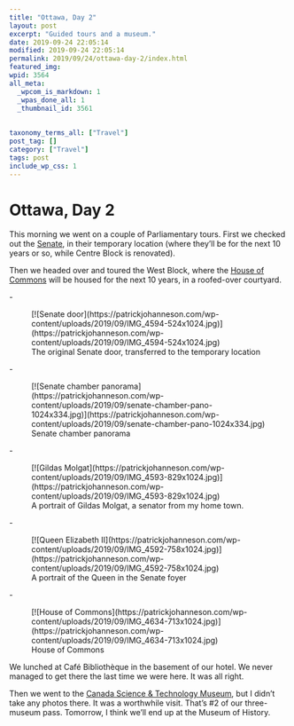 ```yaml
---
title: "Ottawa, Day 2"
layout: post
excerpt: "Guided tours and a museum."
date: 2019-09-24 22:05:14
modified: 2019-09-24 22:05:14
permalink: 2019/09/24/ottawa-day-2/index.html
featured_img: 
wpid: 3564
all_meta: 
  _wpcom_is_markdown: 1
  _wpas_done_all: 1
  _thumbnail_id: 3561
  
  
taxonomy_terms_all: ["Travel"]
post_tag: []
category: ["Travel"]
tags: post
include_wp_css: 1
---
```


# Ottawa, Day 2

This morning we went on a couple of Parliamentary tours. First we checked out the [Senate](https://sencanada.ca/en/), in their temporary location (where they’ll be for the next 10 years or so, while Centre Block is renovated).

Then we headed over and toured the West Block, where the [House of Commons](https://www.ourcommons.ca/en) will be housed for the next 10 years, in a roofed-over courtyard.

<div class="wp-block-blockgallery-masonry"><div class="blockgallery has-no-alignment has-caption-style-dark has-gutter">- <figure class="blockgallery--figure">[![Senate door](https://patrickjohanneson.com/wp-content/uploads/2019/09/IMG_4594-524x1024.jpg)](https://patrickjohanneson.com/wp-content/uploads/2019/09/IMG_4594-524x1024.jpg)<figcaption class="blockgallery--caption">The original Senate door, transferred to the temporary location</figcaption></figure>
- <figure class="blockgallery--figure">[![Senate chamber panorama](https://patrickjohanneson.com/wp-content/uploads/2019/09/senate-chamber-pano-1024x334.jpg)](https://patrickjohanneson.com/wp-content/uploads/2019/09/senate-chamber-pano-1024x334.jpg)<figcaption class="blockgallery--caption">Senate chamber panorama</figcaption></figure>
- <figure class="blockgallery--figure">[![Gildas Molgat](https://patrickjohanneson.com/wp-content/uploads/2019/09/IMG_4593-829x1024.jpg)](https://patrickjohanneson.com/wp-content/uploads/2019/09/IMG_4593-829x1024.jpg)<figcaption class="blockgallery--caption">A portrait of Gildas Molgat, a senator from my home town.</figcaption></figure>
- <figure class="blockgallery--figure">[![Queen Elizabeth II](https://patrickjohanneson.com/wp-content/uploads/2019/09/IMG_4592-758x1024.jpg)](https://patrickjohanneson.com/wp-content/uploads/2019/09/IMG_4592-758x1024.jpg)<figcaption class="blockgallery--caption">A portrait of the Queen in the Senate foyer</figcaption></figure>
- <figure class="blockgallery--figure">[![House of Commons](https://patrickjohanneson.com/wp-content/uploads/2019/09/IMG_4634-713x1024.jpg)](https://patrickjohanneson.com/wp-content/uploads/2019/09/IMG_4634-713x1024.jpg)<figcaption class="blockgallery--caption">House of Commons</figcaption></figure>

</div></div>We lunched at Café Bibliothèque in the basement of our hotel. We never managed to get there the last time we were here. It was all right.

Then we went to the [Canada Science &amp; Technology Museum](https://ingeniumcanada.org/cstm/), but I didn’t take any photos there. It was a worthwhile visit. That’s #2 of our three-museum pass. Tomorrow, I think we’ll end up at the Museum of History.